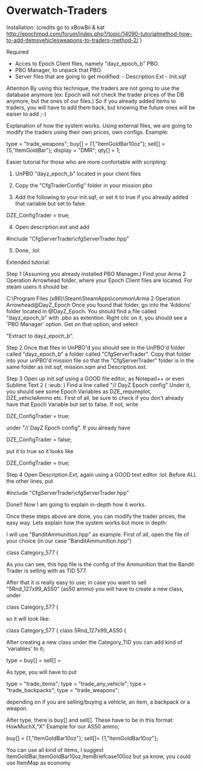 Overwatch-Traders
=================

Installation:
(credits go to xBowBii & kat http://epochmod.com/forum/index.php?/topic/14090-tutorialmethod-how-to-add-itemsvehiclesweapons-to-traders-method-2/ )

Required
- Acces to Epoch Client files, namely "dayz_epoch_b" PBO.
- PBO Manager, to unpack that PBO.
- Server files that are going to get modified:
      - Description.Ext
      - Init.sqf
 
Attention
By using this technique, the traders are not going to use the database anymore (ex: Epoch will not check the trader prices of the DB anymore, but the ones of our files.)
So if you already added items to traders, you will have to add them back, but knowing the future ones will be eaiser to add ;-)
 
Explanation of how the system works.
Using external files, we are going to modify the traders using their own prices, own configs.
Example:

type = "trade_weapons";
buy[] = {1,"ItemGoldBar10oz"};
sell[] = {5,"ItemGoldBar"};
display = "DMR";
qty[] = 1;

 
Easier tutorial for those who are more confortable with scripting:

1. UnPBO "dayz_epoch_b" located in your client files

2. Copy the "CfgTraderConfig" folder in your mission pbo

3. Add the following to your init.sqf, or set it to true if you already added that variable but set to false.

DZE_ConfigTrader = true;
 
4. Open description.ext and add

 #include "CfgServerTrader\cfgServerTrader.hpp"

5. Done, :lol:
 
Extended tutorial:

Step 1 (Assuming you already installed PBO Manager.)
Find your Arma 2 Operation Arrowhead folder, where your Epoch Client files are located.
For steam users it should be:

C:\Program Files (x86)\Steam\SteamApps\common\Arma 2 Operation Arrowhead\@DayZ_Epoch
Once you found that folder, go into the 'Addons' folder located in @DayZ_Epoch.
You should find a file called "dayz_epoch_b" with .pbo as extention.
Right clic on it, you should see a 'PBO Manager' option. Get on that option, and select

"Extract to dayz_epoch_b\".
 
Step 2
Once that files in UnPBO'd you should see in the UnPBO'd folder called "dayz_epoch_b" a folder called
"CfgServerTrader". Copy that folder into your unPBO'd mission file so that the "CfgServerTrader" folder is in the same folder as init.sqf, mission.sqm and Description.ext.
 
Step 3
Open up init.sqf using a GOOD file editor, as Notepad++ or even Sublime Text 2 ( :wub: )
Find a line called "// DayZ Epoch config"
Under it, you should see some Epoch Variables as DZE_requireplot, DZE_vehicleAmmo etc.
First of all, be sure to check if you don't already have that Epoch Variable but set to false.
If not, write

DZE_ConfigTrader = true;  

under "// DayZ Epoch config".
If you already have 

DZE_ConfigTrader = false;

 put it to true so it looks like 

DZE_ConfigTrader = true;


Step 4
Open Description.Ext, again using a GOOD text editor :lol:
Before ALL the other lines, put

 #include "CfgServerTrader\cfgServerTrader.hpp"

Done!! Now I am going to explain in-depth how it works. 
 
Once these steps above are done, you can modify the trader prices, the easy way.
Lets explain how the system works but more in depth:
 

I will use "BanditAmmunition.hpp" as example.
First of all, open the file of your choice (in our case "BanditAmmunition.hpp")

class Category_577 {

As you can see, this hpp file is the config of the Ammunition that the Bandit Trader is selling with as TID 577.
 

After that it is really easy to use;
in case you want to sell "5Rnd_127x99_AS50" (as50 ammo) you will have to create a new class, under

class Category_577 {

so it will look like:

class Category_577 {
       class 5Rnd_127x99_AS50 {

After creating a new class under the Category_TID you can add kind of 'variables' to it;

type =
buy[] =
sell[] =

As type, you will have to put

type = "trade_items";
type = "trade_any_vehicle";
type = "trade_backpacks";
type = "trade_weapons";

depending on if you are selling/buying a vehicle, an item, a backpack or a weapon.
 
After type, there is buy[] and sell[].
These have to be in this format:
HowMuchX,"X"
Example for our AS50 ammo;

buy[] = {1,"ItemGoldBar10oz"};
sell[]= {1,"ItemGoldBar10oz"};

You can use all kind of items, I suggest ItemGoldBar,ItemGoldBar10oz,ItemBriefcase100oz but ya know, you could use ItemMap as economy
